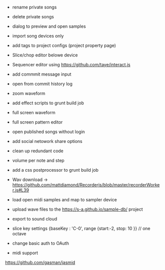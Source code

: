  - rename  private songs	
 - delete  private songs	
 - dialog to preview and open samples
 - import song devices only
 - add tags to project configs (project property page) 
 - Slice/chop editor belowe device
 - Sequencer editor using https://github.com/taye/interact.js
 - add commmit message input	
 - open from commit history log	
 - zoom waveform
 - add effect scripts to grunt build job
 - full screen waveform
 - full screen pattern editor
 - open published songs without login
 - add social netowork share options

 - clean up redundant code

 - volume per note and step

 - add a css postprocessor to grunt build job
 - Wav download -> https://github.com/mattdiamond/Recorderjs/blob/master/recorderWorker.js#L39
 - load open midi samples and map to sampler device
 - upload wave files to the https://s-a.github.io/sample-db/ project
 - export to sound cloud
 - slice key settings {baseKey : 'C-0', range {start:-2, stop: 10 }} // one octave
 - change basic auth to OAuth
 - midi support
 
 https://github.com/gasman/jasmid 